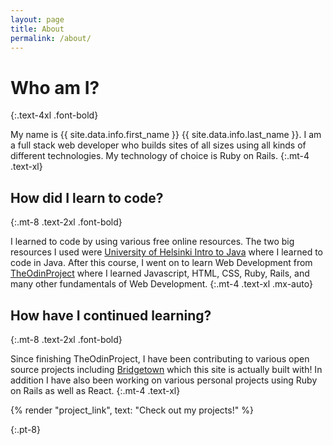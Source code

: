```yaml
---
layout: page
title: About
permalink: /about/
---
```


# Who am I?
{:.text-4xl .font-bold}

My name is {{ site.data.info.first_name }} {{ site.data.info.last_name }}. I am a full stack web developer who builds
sites of all sizes using all kinds of different technologies. My
technology of choice is Ruby on Rails.
{:.mt-4 .text-xl}


## How did I learn to code?
{:.mt-8 .text-2xl .font-bold}

I learned to code by using various free online resources. The two big resources
I used were
[University of Helsinki Intro to Java](https://moocfi.github.io/courses/2013/programming-part-1/)
where I learned to code in Java. After this course, I went on to learn
Web Development from [TheOdinProject](https://theodinproject.com) where
I learned Javascript, HTML, CSS, Ruby, Rails, and many other
fundamentals of Web Development.
{:.mt-4 .text-xl .mx-auto}

## How have I continued learning?
{:.mt-8 .text-2xl .font-bold}

Since
finishing TheOdinProject, I have been contributing to various open source projects
including [Bridgetown](https://bridgetownrb.com) which this site is
actually built with! In addition I have also been working on various
personal projects using Ruby on Rails as well as React.
{:.mt-4 .text-xl}

<p>
{% render "project_link", text: "Check out my projects!" %}
</p>
{:.pt-8}

